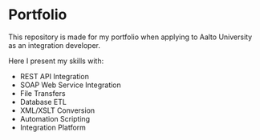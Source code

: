 # Portfolio
This repository is made for my portfolio when applying to Aalto University as an integration developer. 

Here I present my skills with:
- REST API Integration 
- SOAP Web Service Integration
- File Transfers
- Database ETL
- XML/XSLT Conversion
- Automation Scripting
- Integration Platform
